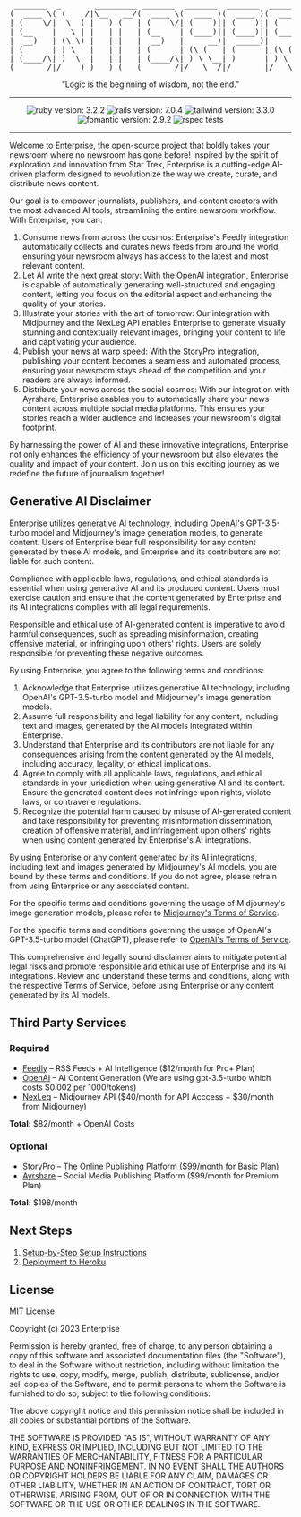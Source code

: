 [//]: # (<h1 align="center">Enterprise 🛸 </h1> )
<pre align="center">
 _______  _       _________ _______  _______  _______  _______ _________ _______  _______ 
(  ____ \( (    /|\__   __/(  ____ \(  ____ )(  ____ )(  ____ )\__   __/(  ____ \(  ____ \
| (    \/|  \  ( |   ) (   | (    \/| (    )|| (    )|| (    )|   ) (   | (    \/| (    \/
| (__    |   \ | |   | |   | (__    | (____)|| (____)|| (____)|   | |   | (_____ | (__    
|  __)   | (\ \) |   | |   |  __)   |     __)|  _____)|     __)   | |   (_____  )|  __)   
| (      | | \   |   | |   | (      | (\ (   | (      | (\ (      | |         ) || (      
| (____/\| )  \  |   | |   | (____/\| ) \ \__| )      | ) \ \_____) (___/\____) || (____/\
(_______/|/    )_)   )_(   (_______/|/   \__/|/       |/   \__/\_______/\_______)(_______/
</pre>

<p align="center">“Logic is the beginning of wisdom, not the end.”</p>

----
<p align="center">
    <img alt="ruby version: 3.2.2" src="https://img.shields.io/badge/Ruby-3.2.2-brightgreen" />
    <img alt="rails version: 7.0.4" src="https://img.shields.io/badge/Rails-7.0.4-brightgreen" />
    <img alt="tailwind version: 3.3.0" src="https://img.shields.io/badge/Tailwind-3.3.0-blue" />
    <img alt="fomantic version: 2.9.2" src="https://img.shields.io/badge/Fomantic-2.9.2-blue" />
    <img alt="rspec tests" src="https://github.com/realstorypro/enterprise/actions/workflows/ruby_on_rails.yml/badge.svg" />
</p>

----

Welcome to Enterprise, the open-source project that boldly takes your newsroom where no newsroom has gone before! Inspired by the spirit of exploration and innovation from Star Trek, Enterprise is a cutting-edge AI-driven platform designed to revolutionize the way we create, curate, and distribute news content.

Our goal is to empower journalists, publishers, and content creators with the most advanced AI tools, streamlining the entire newsroom workflow. With Enterprise, you can:

1. Consume news from across the cosmos: Enterprise's Feedly integration automatically collects and curates news feeds from around the world, ensuring your newsroom always has access to the latest and most relevant content.
2. Let AI write the next great story: With the OpenAI integration, Enterprise is capable of automatically generating well-structured and engaging content, letting you focus on the editorial aspect and enhancing the quality of your stories.
3. Illustrate your stories with the art of tomorrow: Our integration with Midjourney and the NexLeg API enables Enterprise to generate visually stunning and contextually relevant images, bringing your content to life and captivating your audience.
4. Publish your news at warp speed: With the StoryPro integration, publishing your content becomes a seamless and automated process, ensuring your newsroom stays ahead of the competition and your readers are always informed.
5. Distribute your news across the social cosmos: With our integration with Ayrshare, Enterprise enables you to automatically share your news content across multiple social media platforms. This ensures your stories reach a wider audience and increases your newsroom's digital footprint.

By harnessing the power of AI and these innovative integrations, Enterprise not only enhances the efficiency of your newsroom but also elevates the quality and impact of your content. Join us on this exciting journey as we redefine the future of journalism together!

## Generative AI Disclaimer
Enterprise utilizes generative AI technology, including OpenAI's GPT-3.5-turbo model and Midjourney's image generation models, to generate content. Users of Enterprise bear full responsibility for any content generated by these AI models, and Enterprise and its contributors are not liable for such content.

Compliance with applicable laws, regulations, and ethical standards is essential when using generative AI and its produced content. Users must exercise caution and ensure that the content generated by Enterprise and its AI integrations complies with all legal requirements.

Responsible and ethical use of AI-generated content is imperative to avoid harmful consequences, such as spreading misinformation, creating offensive material, or infringing upon others' rights. Users are solely responsible for preventing these negative outcomes.

By using Enterprise, you agree to the following terms and conditions:
1. Acknowledge that Enterprise utilizes generative AI technology, including OpenAI's GPT-3.5-turbo model and Midjourney's image generation models.
2. Assume full responsibility and legal liability for any content, including text and images, generated by the AI models integrated within Enterprise.
3. Understand that Enterprise and its contributors are not liable for any consequences arising from the content generated by the AI models, including accuracy, legality, or ethical implications.
4. Agree to comply with all applicable laws, regulations, and ethical standards in your jurisdiction when using generative AI and its content. Ensure the generated content does not infringe upon rights, violate laws, or contravene regulations.
5. Recognize the potential harm caused by misuse of AI-generated content and take responsibility for preventing misinformation dissemination, creation of offensive material, and infringement upon others' rights when using content generated by Enterprise's AI integrations.

By using Enterprise or any content generated by its AI integrations, including text and images generated by Midjourney's AI models, you are bound by these terms and conditions. If you do not agree, please refrain from using Enterprise or any associated content.

For the specific terms and conditions governing the usage of Midjourney's image generation models, please refer to [Midjourney's Terms of Service](https://docs.midjourney.com/docs/terms-of-service).

For the specific terms and conditions governing the usage of OpenAI's GPT-3.5-turbo model (ChatGPT), please refer to [OpenAI's Terms of Service](https://openai.com/policies/terms-of-use).

This comprehensive and legally sound disclaimer aims to mitigate potential legal risks and promote responsible and ethical use of Enterprise and its AI integrations. Review and understand these terms and conditions, along with the respective Terms of Service, before using Enterprise or any content generated by its AI models.

## Third Party Services
### Required
- [Feedly](https://feedly.com/i/welcome) – RSS Feeds + AI Intelligence ($12/month for Pro+ Plan)
- [OpenAI](https://beta.openai.com/) – AI Content Generation (We are using gpt-3.5-turbo which costs $0.002 per 1000/tokens)
- [NexLeg](https://nexleg.com/) – Midjourney API ($40/month for API Acccess + $30/month from Midjourney)

__Total:__ $82/month + OpenAI Costs

### Optional
- [StoryPro](https://storypro.io/) – The Online Publishing Platform ($99/month for Basic Plan)
- [Ayrshare](https://www.ayrshare.com/) – Social Media Publishing Platform ($99/month for Premium Plan)

__Total:__ $198/month

## Next Steps
1. [Setup-by-Step Setup Instructions](https://github.com/realstorypro/enterprise/wiki/Local-Setup)
2. [Deployment to Heroku](https://github.com/realstorypro/enterprise/wiki/Deployment-to-Heroku)


## License
MIT License

Copyright (c) 2023 Enterprise

Permission is hereby granted, free of charge, to any person obtaining a copy
of this software and associated documentation files (the "Software"), to deal
in the Software without restriction, including without limitation the rights
to use, copy, modify, merge, publish, distribute, sublicense, and/or sell
copies of the Software, and to permit persons to whom the Software is
furnished to do so, subject to the following conditions:

The above copyright notice and this permission notice shall be included in all
copies or substantial portions of the Software.

THE SOFTWARE IS PROVIDED "AS IS", WITHOUT WARRANTY OF ANY KIND, EXPRESS OR
IMPLIED, INCLUDING BUT NOT LIMITED TO THE WARRANTIES OF MERCHANTABILITY,
FITNESS FOR A PARTICULAR PURPOSE AND NONINFRINGEMENT. IN NO EVENT SHALL THE
AUTHORS OR COPYRIGHT HOLDERS BE LIABLE FOR ANY CLAIM, DAMAGES OR OTHER
LIABILITY, WHETHER IN AN ACTION OF CONTRACT, TORT OR OTHERWISE, ARISING FROM,
OUT OF OR IN CONNECTION WITH THE SOFTWARE OR THE USE OR OTHER DEALINGS IN THE
SOFTWARE.
